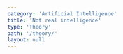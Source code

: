 ```yaml
---
category: 'Artificial Intelligence'
title: 'Not real intelligence'
type: 'Theory'
path: '/theory/'
layout: null
---
```

